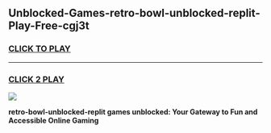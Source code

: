 
## Unblocked-Games-retro-bowl-unblocked-replit-Play-Free-cgj3t
<h3>
<a href="https://premium76.site?title=retro-bowl-unblocked-replit&ref=21A">CLICK TO PLAY</a></h3>
<hr>

<h3>
<a href="https://premium76.site?title=retro-bowl-unblocked-replit&ref=21A">CLICK 2 PLAY</a>
  
</h3>

<a href="https://premium76.site?title=retro-bowl-unblocked-replit&ref=21A"><img src="https://clearcache.store/games.png"></a>


**retro-bowl-unblocked-replit games unblocked: Your Gateway to Fun and Accessible Online Gaming**

